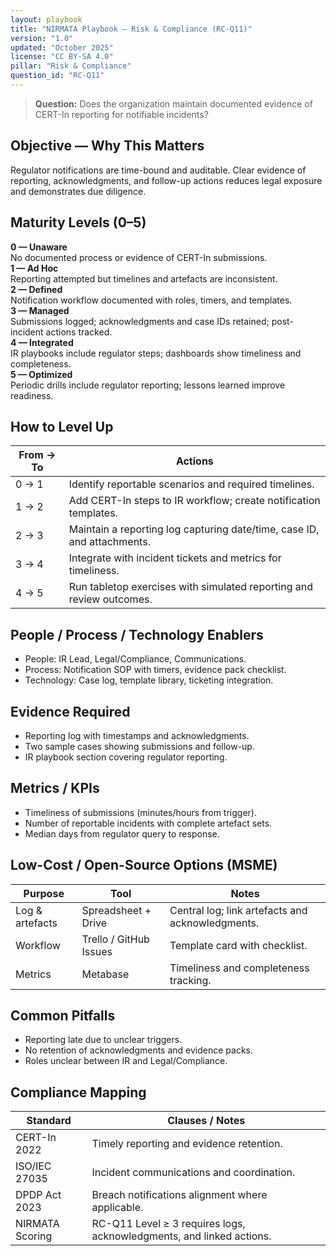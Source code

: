 ```yaml
---
layout: playbook
title: "NIRMATA Playbook — Risk & Compliance (RC-Q11)"
version: "1.0"
updated: "October 2025"
license: "CC BY-SA 4.0"
pillar: "Risk & Compliance"
question_id: "RC-Q11"
---
```


> **Question:** Does the organization maintain documented evidence of CERT-In reporting for notifiable incidents?

## Objective — Why This Matters
Regulator notifications are time-bound and auditable. Clear evidence of reporting, acknowledgments, and follow-up actions reduces legal exposure and demonstrates due diligence.

## Maturity Levels (0–5)
<div class="levels-grid">
  <div class="level level-0"><strong>0 — Unaware</strong><br>No documented process or evidence of CERT-In submissions.</div>
  <div class="level level-1"><strong>1 — Ad Hoc</strong><br>Reporting attempted but timelines and artefacts are inconsistent.</div>
  <div class="level level-2"><strong>2 — Defined</strong><br>Notification workflow documented with roles, timers, and templates.</div>
  <div class="level level-3"><strong>3 — Managed</strong><br>Submissions logged; acknowledgments and case IDs retained; post-incident actions tracked.</div>
  <div class="level level-4"><strong>4 — Integrated</strong><br>IR playbooks include regulator steps; dashboards show timeliness and completeness.</div>
  <div class="level level-5"><strong>5 — Optimized</strong><br>Periodic drills include regulator reporting; lessons learned improve readiness.</div>
</div>

## How to Level Up

| From → To | Actions |
|---|---|
|0 → 1 | Identify reportable scenarios and required timelines. |
|1 → 2 | Add CERT-In steps to IR workflow; create notification templates. |
|2 → 3 | Maintain a reporting log capturing date/time, case ID, and attachments. |
|3 → 4 | Integrate with incident tickets and metrics for timeliness. |
|4 → 5 | Run tabletop exercises with simulated reporting and review outcomes.

## People / Process / Technology Enablers
- People: IR Lead, Legal/Compliance, Communications.
- Process: Notification SOP with timers, evidence pack checklist.
- Technology: Case log, template library, ticketing integration.

## Evidence Required
- Reporting log with timestamps and acknowledgments.
- Two sample cases showing submissions and follow-up.
- IR playbook section covering regulator reporting.

## Metrics / KPIs
- Timeliness of submissions (minutes/hours from trigger).
- Number of reportable incidents with complete artefact sets.
- Median days from regulator query to response.

## Low-Cost / Open-Source Options (MSME)

| Purpose | Tool | Notes |
|---|---|---|
|Log & artefacts | Spreadsheet + Drive | Central log; link artefacts and acknowledgments. |
|Workflow | Trello / GitHub Issues | Template card with checklist. |
|Metrics | Metabase | Timeliness and completeness tracking.

## Common Pitfalls
- Reporting late due to unclear triggers.
- No retention of acknowledgments and evidence packs.
- Roles unclear between IR and Legal/Compliance.

## Compliance Mapping

| Standard | Clauses / Notes |
|---|---|
|CERT-In 2022 | Timely reporting and evidence retention. |
|ISO/IEC 27035 | Incident communications and coordination. |
|DPDP Act 2023 | Breach notifications alignment where applicable. |
|NIRMATA Scoring | RC-Q11 Level ≥ 3 requires logs, acknowledgments, and linked actions.
